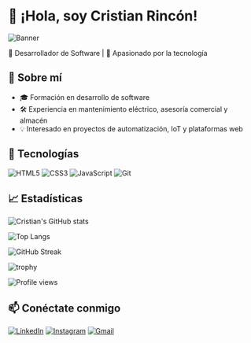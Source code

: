 # 👋 ¡Hola, soy Cristian Rincón!
![Banner](https://i.pinimg.com/736x/35/d9/6a/35d96a6b1febf7463d0f43d3dab4e5f5.jpg)

🎯 Desarrollador de Software | 🌱 Apasionado por la tecnología

## 🚀 Sobre mí
- 🎓 Formación en desarrollo de software
- 🛠️ Experiencia en mantenimiento eléctrico, asesoría comercial y almacén
- 💡 Interesado en proyectos de automatización, IoT y plataformas web

## 🧰 Tecnologías
![HTML5](https://img.shields.io/badge/HTML5-E34F26?style=flat&logo=html5&logoColor=white)
![CSS3](https://img.shields.io/badge/CSS3-1572B6?style=flat&logo=css3&logoColor=white)
![JavaScript](https://img.shields.io/badge/JavaScript-F7DF1E?style=flat&logo=javascript&logoColor=black)
![Git](https://img.shields.io/badge/Git-F05032?style=flat&logo=git&logoColor=white)

## 📈 Estadísticas
![Cristian's GitHub stats](https://github-readme-stats.vercel.app/api?username=daviddruart&show_icons=true&theme=radical)

![Top Langs](https://github-readme-stats.vercel.app/api/top-langs/?username=daviddruart&layout=compact&theme=radical)

![GitHub Streak](https://github-readme-streak-stats.herokuapp.com/?user=daviddruart&theme=radical)

![trophy](https://github-profile-trophy.vercel.app/?username=davidruart&theme=radical)

![Profile views](https://komarev.com/ghpvc/?username=daviddruart&color=blue)

## 📫 Conéctate conmigo
[![LinkedIn](https://img.shields.io/badge/LinkedIn-blue?style=flat&logo=linkedin&logoColor=white)](https://www.linkedin.com/in/david-rincon-0b050b290/)
[![Instagram](https://img.shields.io/badge/Instagram-E4405F?style=flat&logo=instagram&logoColor=white)](https://instagram.com/cris.dru.art)
[![Gmail](https://img.shields.io/badge/Gmail-D14836?style=flat&logo=gmail&logoColor=white)](mailto:davidrincondru008@gmail.com)
